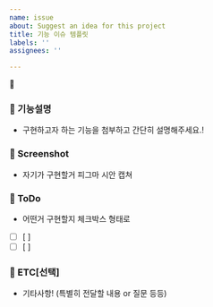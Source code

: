 ```yaml
---
name: issue
about: Suggest an idea for this project
title: 기능 이슈 템플릿
labels: ''
assignees: ''

---
```


📖

### 📌 기능설명

- 구현하고자 하는 기능을 첨부하고 간단히 설명해주세요.!

### 📌 Screenshot

- 자기가 구현할거 피그마 시안 캡쳐

### 📌 ToDo

- 어떤거 구현할지 체크박스 형태로
- [ ]  [ ]
- [ ]  [ ]

### 🤔 ETC[선택]

- 기타사항! (특별히 전달할 내용 or 질문 등등)

